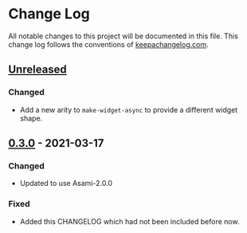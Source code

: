 # Change Log
All notable changes to this project will be documented in this file. This change log follows the conventions of [keepachangelog.com](http://keepachangelog.com/).

## [Unreleased]
### Changed
- Add a new arity to `make-widget-async` to provide a different widget shape.

## [0.3.0] - 2021-03-17
### Changed
- Updated to use Asami-2.0.0

### Fixed
- Added this CHANGELOG which had not been included before now.

[Unreleased]: https://github.com/your-name/asami-loom/compare/0.3.0...HEAD
[0.3.0]: https://github.com/your-name/asami-loom/compare/0.3.0...0.3.0
